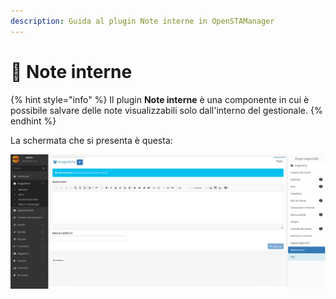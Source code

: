 ```yaml
---
description: Guida al plugin Note interne in OpenSTAManager
---
```


# 🔖 Note interne

{% hint style="info" %}
Il plugin **Note interne** è una componente in cui è possibile salvare delle note visualizzabili solo dall'interno del gestionale.
{% endhint %}

La schermata che si presenta è questa:

![](<../../../../.gitbook/assets/image (400).png>)
